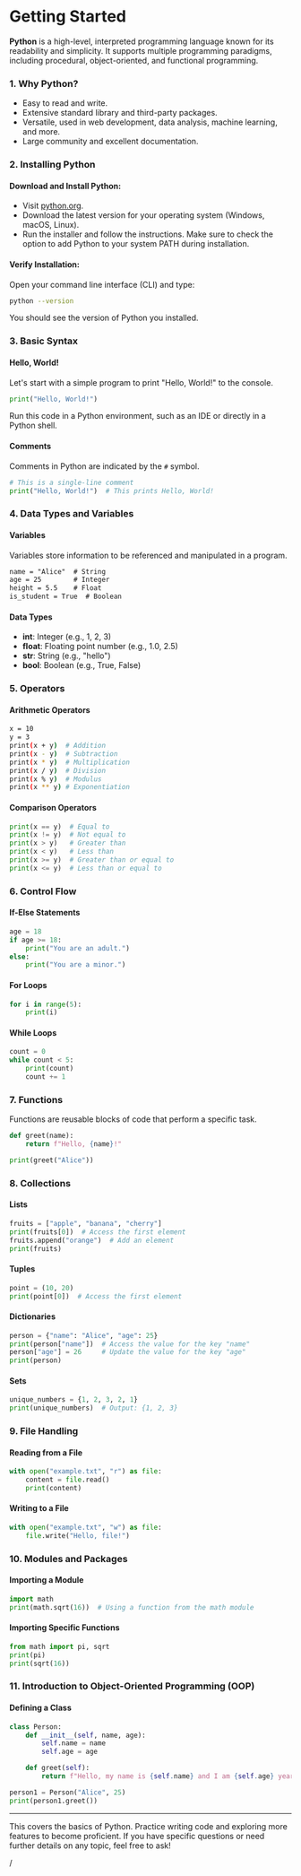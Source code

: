 # Getting Started

**Python** is a high-level, interpreted programming language known for its readability and simplicity. It supports multiple programming paradigms, including procedural, object-oriented, and functional programming.

### 1. Why Python?

- Easy to read and write.
- Extensive standard library and third-party packages.
- Versatile, used in web development, data analysis, machine learning, and more.
- Large community and excellent documentation.

### 2. Installing Python

#### Download and Install Python:

- Visit [python.org](https://www.python.org/downloads/).
- Download the latest version for your operating system (Windows, macOS, Linux).
- Run the installer and follow the instructions. Make sure to check the option to add Python to your system PATH during installation.

#### Verify Installation:

Open your command line interface (CLI) and type:

```bash
python --version
```

You should see the version of Python you installed.

### 3. Basic Syntax

#### Hello, World!

Let's start with a simple program to print "Hello, World!" to the console.

```python
print("Hello, World!")
```

Run this code in a Python environment, such as an IDE or directly in a Python shell.

#### Comments

Comments in Python are indicated by the `#` symbol.

```python
# This is a single-line comment
print("Hello, World!")  # This prints Hello, World!
```

### 4. Data Types and Variables

#### Variables

Variables store information to be referenced and manipulated in a program.

```diff
name = "Alice"  # String
age = 25        # Integer
height = 5.5    # Float
is_student = True  # Boolean
```

#### Data Types

- **int**: Integer (e.g., 1, 2, 3)
- **float**: Floating point number (e.g., 1.0, 2.5)
- **str**: String (e.g., "hello")
- **bool**: Boolean (e.g., True, False)

### 5. Operators

#### Arithmetic Operators

```bash
x = 10
y = 3
print(x + y)  # Addition
print(x - y)  # Subtraction
print(x * y)  # Multiplication
print(x / y)  # Division
print(x % y)  # Modulus
print(x ** y) # Exponentiation
```

#### Comparison Operators

```python
print(x == y)  # Equal to
print(x != y)  # Not equal to
print(x > y)   # Greater than
print(x < y)   # Less than
print(x >= y)  # Greater than or equal to
print(x <= y)  # Less than or equal to
```

### 6. Control Flow

#### If-Else Statements

```python
age = 18
if age >= 18:
    print("You are an adult.")
else:
    print("You are a minor.")
```

#### For Loops

```python
for i in range(5):
    print(i)
```

#### While Loops

```python
count = 0
while count < 5:
    print(count)
    count += 1
```

### 7. Functions

Functions are reusable blocks of code that perform a specific task.

```python
def greet(name):
    return f"Hello, {name}!"

print(greet("Alice"))
```

### 8. Collections

#### Lists

```python
fruits = ["apple", "banana", "cherry"]
print(fruits[0])  # Access the first element
fruits.append("orange")  # Add an element
print(fruits)
```

#### Tuples

```python
point = (10, 20)
print(point[0])  # Access the first element
```

#### Dictionaries

```python
person = {"name": "Alice", "age": 25}
print(person["name"])  # Access the value for the key "name"
person["age"] = 26     # Update the value for the key "age"
print(person)
```

#### Sets

```python
unique_numbers = {1, 2, 3, 2, 1}
print(unique_numbers)  # Output: {1, 2, 3}
```

### 9. File Handling

#### Reading from a File

```python
with open("example.txt", "r") as file:
    content = file.read()
    print(content)
```

#### Writing to a File

```python
with open("example.txt", "w") as file:
    file.write("Hello, file!")
```

### 10. Modules and Packages

#### Importing a Module

```python
import math
print(math.sqrt(16))  # Using a function from the math module
```

#### Importing Specific Functions

```python
from math import pi, sqrt
print(pi)
print(sqrt(16))
```

### 11. Introduction to Object-Oriented Programming (OOP)

#### Defining a Class

```python
class Person:
    def __init__(self, name, age):
        self.name = name
        self.age = age

    def greet(self):
        return f"Hello, my name is {self.name} and I am {self.age} years old."

person1 = Person("Alice", 25)
print(person1.greet())
```

---

This covers the basics of Python. Practice writing code and exploring more features to become proficient. If you have specific questions or need further details on any topic, feel free to ask!

/
